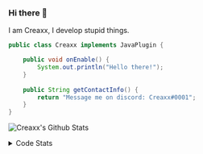 ### Hi there 👋

I am Creaxx, I develop stupid things. 

```java
public class Creaxx implements JavaPlugin {

    public void onEnable() {
        System.out.println("Hello there!");
    }
    
    public String getContactInfo() {
        return "Message me on discord: Creaxx#0001";
    }
}
```

![Creaxx's Github Stats](https://github-readme-stats.vercel.app/api?username=CreaxxOG&show_icons=true&theme=dark&count_private=true)

<details>
  <summary>Code Stats</summary>

<!--START_SECTION:waka-->
![Code Time](http://img.shields.io/badge/Code%20Time-1%2C307%20hrs%2015%20mins-blue)

![Lines of code](https://img.shields.io/badge/From%20Hello%20World%20I%27ve%20Written-570.0%20thousand%20lines%20of%20code-blue)

**🐱 My GitHub Data** 

> 📦 66.4 kB Used in GitHub's Storage 
 > 
> 🏆 1,673 Contributions in the Year 2023
 > 
> 🚫 Not Opted to Hire
 > 
> 📜 4 Public Repositories 
 > 
> 🔑 2 Private Repositories 
 > 
**I'm a Night 🦉** 

```text
🌞 Morning                280 commits         ██░░░░░░░░░░░░░░░░░░░░░░░   06.87 % 
🌆 Daytime                1749 commits        ███████████░░░░░░░░░░░░░░   42.89 % 
🌃 Evening                1988 commits        ████████████░░░░░░░░░░░░░   48.75 % 
🌙 Night                  61 commits          ░░░░░░░░░░░░░░░░░░░░░░░░░   01.50 % 
```
📅 **I'm Most Productive on Saturday** 

```text
Monday                   487 commits         ███░░░░░░░░░░░░░░░░░░░░░░   11.94 % 
Tuesday                  565 commits         ███░░░░░░░░░░░░░░░░░░░░░░   13.85 % 
Wednesday                600 commits         ████░░░░░░░░░░░░░░░░░░░░░   14.71 % 
Thursday                 623 commits         ████░░░░░░░░░░░░░░░░░░░░░   15.28 % 
Friday                   376 commits         ██░░░░░░░░░░░░░░░░░░░░░░░   09.22 % 
Saturday                 754 commits         █████░░░░░░░░░░░░░░░░░░░░   18.49 % 
Sunday                   673 commits         ████░░░░░░░░░░░░░░░░░░░░░   16.50 % 
```


📊 **This Week I Spent My Time On** 

```text
💬 Programming Languages: 
Java                     18 hrs 28 mins      ██████████████████████░░░   89.28 % 
Kotlin                   1 hr 21 mins        ██░░░░░░░░░░░░░░░░░░░░░░░   06.56 % 
HTML                     28 mins             █░░░░░░░░░░░░░░░░░░░░░░░░   02.32 % 
Gradle                   7 mins              ░░░░░░░░░░░░░░░░░░░░░░░░░   00.60 % 
XML                      6 mins              ░░░░░░░░░░░░░░░░░░░░░░░░░   00.53 % 

🔥 Editors: 
IntelliJ                 20 hrs 41 mins      █████████████████████████   100.00 % 
```

**I Mostly Code in Java** 

```text
Java                     54 repos            ███████████████████░░░░░░   77.14 % 
Kotlin                   10 repos            ████░░░░░░░░░░░░░░░░░░░░░   14.29 % 
TypeScript               3 repos             █░░░░░░░░░░░░░░░░░░░░░░░░   04.29 % 
CSS                      2 repos             █░░░░░░░░░░░░░░░░░░░░░░░░   02.86 % 
EJS                      1 repo              ░░░░░░░░░░░░░░░░░░░░░░░░░   01.43 % 
```




 Last Updated on 05/06/2023 18:22:49 UTC
<!--END_SECTION:waka-->
</details>
